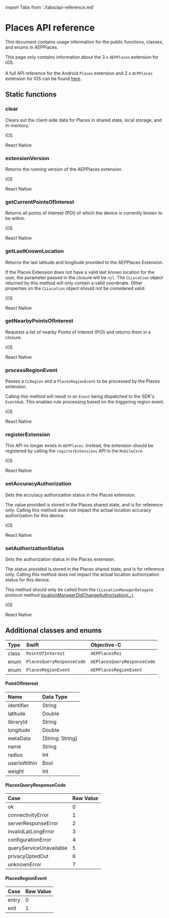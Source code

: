 import Tabs from './tabs/api-reference.md'

# Places API reference

This document contains usage information for the public functions, classes, and enums in AEPPlaces.

<InlineAlert variant="info" slots="text"/>

This page only contains information about the 3.x `AEPPlaces` extension for iOS.<br/><br/>A full API reference for the Android `Places` extension and 2.x `ACPPlaces` extension for iOS can be found [here](https://experienceleague.adobe.com/docs/places/using/places-ext-aep-sdks/places-extension/places-api-reference.html?lang=en).

## Static functions

### clear

Clears out the client-side data for Places in shared state, local storage, and in-memory.

<TabsBlock orientation="horizontal" slots="heading, content" repeat="2"/>

iOS

<Tabs query="platform=ios&api=clear"/>

React Native

<Tabs query="platform=react-native&api=clear"/>

### extensionVersion

Returns the running version of the AEPPlaces extension.

<TabsBlock orientation="horizontal" slots="heading, content" repeat="2"/>

iOS

<Tabs query="platform=ios&api=extension-version"/>

React Native

<Tabs query="platform=react-native&api=extension-version"/>

### getCurrentPointsOfInterest

Returns all points of interest (POI) of which the device is currently known to be within.

<TabsBlock orientation="horizontal" slots="heading, content" repeat="2"/>

iOS

<Tabs query="platform=ios&api=get-current-points-of-interest"/>

React Native

<Tabs query="platform=react-native&api=get-current-points-of-interest"/>

### getLastKnownLocation

Returns the last latitude and longitude provided to the AEPPlaces Extension.

If the Places Extension does not have a valid last known location for the user, the parameter passed in the closure will be `nil`. The `CLLocation` object returned by this method will only contain a valid coordinate. Other properties on the `CLLocation` object should not be considered valid.

<TabsBlock orientation="horizontal" slots="heading, content" repeat="2"/>

iOS

<Tabs query="platform=ios&api=get-last-known-location"/>

React Native

<Tabs query="platform=react-native&api=get-last-known-location"/>

### getNearbyPointsOfInterest

Requests a list of nearby Points of Interest (POI) and returns them in a closure.

<TabsBlock orientation="horizontal" slots="heading, content" repeat="2"/>

iOS

<Tabs query="platform=ios&api=get-nearby-points-of-interest"/>

React Native

<Tabs query="platform=react-native&api=get-nearby-points-of-interest"/>

### processRegionEvent

Passes a `CLRegion` and a `PlacesRegionEvent` to be processed by the Places extension.

Calling this method will result in an `Event` being dispatched to the SDK's `EventHub`. This enables rule processing based on the triggering region event.

<TabsBlock orientation="horizontal" slots="heading, content" repeat="2"/>

iOS

<Tabs query="platform=ios&api=process-region-event"/>

React Native

<Tabs query="platform=react-native&api=process-region-event"/>

### registerExtension

This API no longer exists in `AEPPlaces`. Instead, the extension should be registered by calling the `registerExtensions` API in the `MobileCore`.

<TabsBlock orientation="horizontal" slots="heading, content" repeat="2"/>

iOS

<Tabs query="platform=ios&api=register-extension"/>

React Native

<Tabs query="platform=react-native&api=register-extension"/>

### setAccuracyAuthorization

Sets the accuracy authorization status in the Places extension.

The value provided is stored in the Places shared state, and is for reference only. Calling this method does not impact the actual location accuracy authorization for this device.

<TabsBlock orientation="horizontal" slots="heading, content" repeat="2"/>

iOS

<Tabs query="platform=ios&api=set-accuracy-authorization"/>

React Native

<Tabs query="platform=react-native&api=set-accuracy-authorization"/>

### setAuthorizationStatus

Sets the authorization status in the Places extension.

The status provided is stored in the Places shared state, and is for reference only. Calling this method does not impact the actual location authorization status for this device.

<InlineAlert variant="info" slots="text"/>

This method should only be called from the `CLLocationManagerDelegate` protocol method [locationManagerDidChangeAuthorization(\_:)](https://developer.apple.com/documentation/corelocation/cllocationmanagerdelegate/3563956-locationmanagerdidchangeauthoriz).

<TabsBlock orientation="horizontal" slots="heading, content" repeat="2"/>

iOS

<Tabs query="platform=ios&api=set-authorization-status"/>

React Native

<Tabs query="platform=react-native&api=set-authorization-status"/>

## Additional classes and enums

| Type | Swift | Objective-C |
| :--- | :--- | :--- |
| class | `PointOfInterest` | `AEPPlacesPoi` |
| enum | `PlacesQueryResponseCode` | `AEPlacesQueryResponseCode` |
| enum | `PlacesRegionEvent` | `AEPPlacesRegionEvent` |

#### PointOfInterest

| Name | Data Type |
| :--- | :--- |
| identifier | String |
| latitude | Double |
| libraryId | String |
| longitude | Double |
| metaData | \[String: String\] |
| name | String |
| radius | Int |
| userIsWithin | Bool |
| weight | Int |

#### PlacesQueryResponseCode

| Case | Raw Value |
| :--- | :--- |
| ok | 0 |
| connectivityError | 1 |
| serverResponseError | 2 |
| invalidLatLongError | 3 |
| configurationError | 4 |
| queryServiceUnavailable | 5 |
| privacyOptedOut | 6 |
| unknownError | 7 |

#### PlacesRegionEvent

| Case | Raw Value |
| :--- | :--- |
| entry | 0 |
| exit | 1 |
